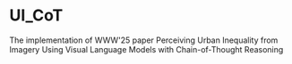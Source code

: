 # UI_CoT
The implementation of WWW'25 paper Perceiving Urban Inequality from Imagery Using Visual Language Models with Chain-of-Thought Reasoning
